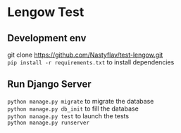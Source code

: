 # Lengow Test

## Development env

git clone https://github.com/Nastyflav/test-lengow.git \
`pip install -r requirements.txt` to install dependencies

## Run Django Server

`python manage.py migrate` to migrate the database\
`python manage.py db_init` to fill the database\
`python manage.py test` to launch the tests\
`python manage.py runserver`